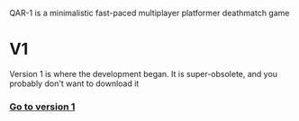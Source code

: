 QAR-1 is a minimalistic fast-paced multiplayer platformer deathmatch game

V1
=========
Version 1 is where the development began. It is super-obsolete, and you probably don't want to download it
### [Go to version 1](https://complover116.github.io/QAR-1/V1_Root)
